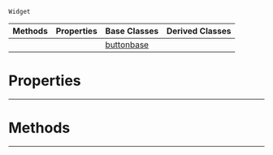  `Widget`

|Methods|Properties|Base Classes|Derived Classes|
|---|---|---|---|
| | |[buttonbase](https://github.com/dragonCASTjosh/PlasmaDocs/blob/master/code_reference/class_reference/buttonbase.markdown)| |


 #  Properties


---  
 #  Methods


---  
 

 